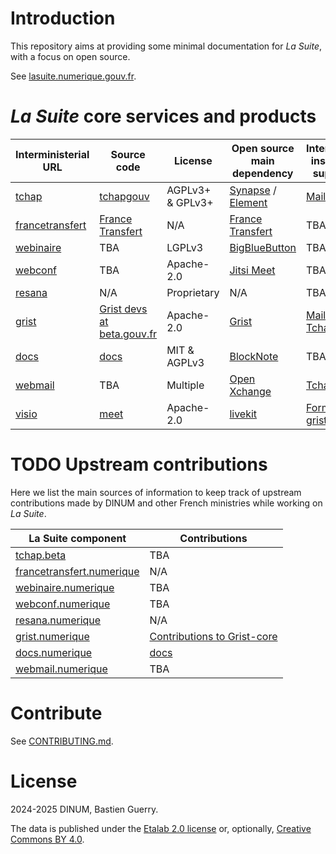 # Introduction

This repository aims at providing some minimal documentation for *La Suite*, with a focus on open source.

See [lasuite.numerique.gouv.fr](https://lasuite.numerique.gouv.fr).

# *La Suite* core services and products

| Interministerial URL                                                   | Source code                                                                                                          | License          | Open source main dependency                                                                             | Interminis. instance support                                                                                                                                                                                                             | User doc                                    | Dev doc                                                                       |
|------------------------------------------------------------------------|----------------------------------------------------------------------------------------------------------------------|------------------|---------------------------------------------------------------------------------------------------------|------------------------------------------------------------------------------------------------------------------------------------------------------------------------------------------------------------------------------------------|---------------------------------------------|-------------------------------------------------------------------------------|
| [tchap](https://tchap.gouv.fr)                               | [tchapgouv](https://code.gouv.fr/sources/#/repos?q=tchap&group=https%3A%2F%2Fgithub.com%2Ftchapgouv)                 | AGPLv3+ & GPLv3+ | [Synapse](https://github.com/matrix-org/synapse) / [Element](https://github.com/element-hq/element-web) | [Mail](mailto:support@tchap.beta.gouv.fr)                                                                                                                                                                                                |                                             |                                                                               |
| [francetransfert](https://francetransfert.numerique.gouv.fr) | [France Transfert](https://code.gouv.fr/sources/#/repos?q=france+transfert)                                          | N/A              | [France Transfert](https://code.gouv.fr/sources/#/repos?q=france+transfert)                             | TBA                                                                                                                                                                                                                                      |                                             |                                                                               |
| [webinaire](https://webinaire.numerique.gouv.fr)             | TBA                                                                                                                  | LGPLv3           | [BigBlueButton](https://code.gouv.fr/sill/detail?name=BigBlueButton)                                    | TBA                                                                                                                                                                                                                                      |                                             |                                                                               |
| [webconf](https://webconf.numerique.gouv.fr)                 | TBA                                                                                                                  | Apache-2.0       | [Jitsi Meet](https://code.gouv.fr/sill/detail?name=Jitsi%20Meet)                                        | TBA                                                                                                                                                                                                                                      |                                             |                                                                               |
| [resana](https://resana.numerique.gouv.fr)                   | N/A                                                                                                                  | Proprietary      | N/A                                                                                                     | TBA                                                                                                                                                                                                                                      |                                             |                                                                               |
| [grist](https://grist.numerique.gouv.fr)                     | [Grist devs at beta.gouv.fr](https://code.gouv.fr/sources/#/repos?q=grist&group=https%3A%2F%2Fgithub.com%2Fbetagouv) | Apache-2.0       | [Grist](https://code.gouv.fr/sill/detail?name=Grist)                                                    | [Mail](mailto:contact@grist.numerique.gouv.fr) / [Tchap](https://tchap.gouv.fr/#/room/!TLRWBCVNfbjgrNKmox:agent.dinum.tchap.gouv.fr?via=agent.dinum.tchap.gouv.fr&via=agent.dev-durable.tchap.gouv.fr&via=agent.interieur.tchap.gouv.fr) | [Website](https://support.getgrist.com/fr/) | [Doc folder](https://github.com/gristlabs/grist-core/tree/main/documentation) |
| [docs](https://docs.numerique.gouv.fr)                       | [docs](https://github.com/suitenumerique/docs)                                                                       | MIT & AGPLv3     | [BlockNote](https://github.com/TypeCellOS/BlockNote)                                                    | TBA                                                                                                                                                                                                                                      |                                             |                                                                               |
| [webmail](https://webmail.numerique.gouv.fr)                 | TBA                                                                                                                  | Multiple         | [Open Xchange](https://github.com/open-xchange)                                                         | [Tchap](https://tchap.gouv.fr/#/room/#support-messagerie:agent.dinum.tchap.gouv.fr)                                                                                                                                                      |                                             |                                                                               |
| [visio](https://visio.numerique.gouv.fr)                     | [meet](https://github.com/numerique-gouv/meet/)                                                                      | Apache-2.0       | [livekit](https://livekit.io/)                                                                          | [Formulaire grist](https://grist.numerique.gouv.fr/o/docs/forms/1YrfNP1QSSy8p2gCxMFnSf/4)                                                                                                                                                |                                             |                                                                               |
	
# TODO Upstream contributions

Here we list the main sources of information to keep track of upstream contributions made by DINUM and other French ministries while working on *La Suite*.

| La Suite component                                                     | Contributions                                                                                            |
|------------------------------------------------------------------------|----------------------------------------------------------------------------------------------------------|
| [tchap.beta](https://tchap.beta.gouv.fr)                               | TBA                                                                                                      |
| [francetransfert.numerique](https://francetransfert.numerique.gouv.fr) | N/A                                                                                                      |
| [webinaire.numerique](https://webinaire.numerique.gouv.fr)             | TBA                                                                                                      |
| [webconf.numerique](https://webconf.numerique.gouv.fr)                 | TBA                                                                                                      |
| [resana.numerique](https://resana.numerique.gouv.fr)                   | N/A                                                                                                      |
| [grist.numerique](https://grist.numerique.gouv.fr)                     | [Contributions to Grist-core](https://github.com/gristlabs/grist-core/issues?q=is%3Aissue+label%3Aanct+) |
| [docs.numerique](https://docs.numerique.gouv.fr)                       | [docs](https://github.com/suitenumerique/docs)                                                           |
| [webmail.numerique](https://webmail.numerique.gouv.fr)                 | TBA                                                                                                      |


# Contribute

See [CONTRIBUTING.md](CONTRIBUTING.md).

# License

2024-2025 DINUM, Bastien Guerry.

The data is published under the [Etalab 2.0 license](LICENSES/LICENSE.Etalab-2.0.md) or, optionally, [Creative Commons BY 4.0](https://creativecommons.org/licenses/by/4.0/deed.fr).
